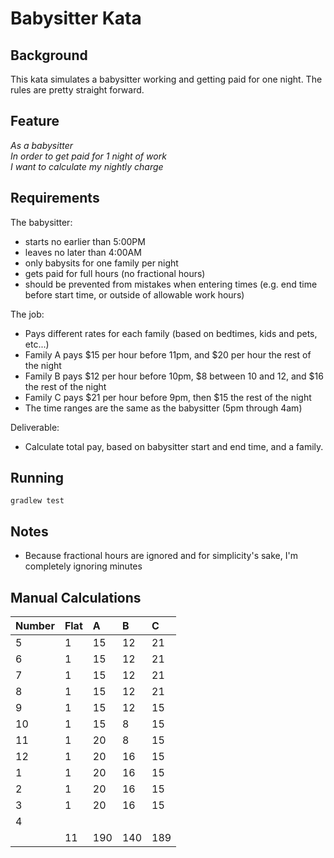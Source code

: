 # Babysitter Kata

## Background
This kata simulates a babysitter working and getting paid for one night.  The rules are pretty straight forward.

## Feature
*As a babysitter<br>
In order to get paid for 1 night of work<br>
I want to calculate my nightly charge<br>*

## Requirements
The babysitter:
- starts no earlier than 5:00PM
- leaves no later than 4:00AM
- only babysits for one family per night
- gets paid for full hours (no fractional hours)
- should be prevented from mistakes when entering times (e.g. end time before start time, or outside of allowable work hours)

The job:
- Pays different rates for each family (based on bedtimes, kids and pets, etc...)
- Family A pays $15 per hour before 11pm, and $20 per hour the rest of the night
- Family B pays $12 per hour before 10pm, $8 between 10 and 12, and $16 the rest of the night
- Family C pays $21 per hour before 9pm, then $15 the rest of the night
- The time ranges are the same as the babysitter (5pm through 4am)

Deliverable:
- Calculate total pay, based on babysitter start and end time, and a family.


## Running
`gradlew test`


## Notes
- Because fractional hours are ignored and for simplicity's sake, I'm completely ignoring minutes




## Manual Calculations

| Number | Flat | A   | B   | C   |
|:-------|:-----|:----|:----|:----|
| 5      | 1    | 15  | 12  | 21  |
| 6      | 1    | 15  | 12  | 21  |
| 7      | 1    | 15  | 12  | 21  |
| 8      | 1    | 15  | 12  | 21  |
| 9      | 1    | 15  | 12  | 15  |
| 10     | 1    | 15  | 8   | 15  |
| 11     | 1    | 20  | 8   | 15  |
| 12     | 1    | 20  | 16  | 15  |
| 1      | 1    | 20  | 16  | 15  |
| 2      | 1    | 20  | 16  | 15  |
| 3      | 1    | 20  | 16  | 15  |
| 4      |      |     |     |     |
|        | 11   | 190 | 140 | 189 |
